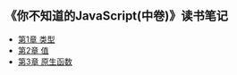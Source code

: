 ## 《你不知道的JavaScript(中卷)》读书笔记

* [第1章 类型](./chapter1-types.md)
* [第2章 值](./chapter2-value.md)
* [第3章 原生函数](./chapter3-native-function.md)